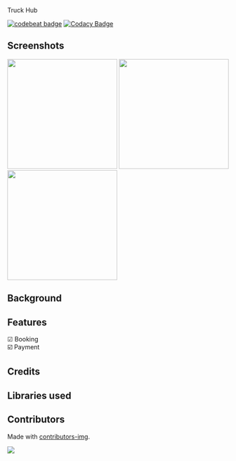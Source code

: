 Truck Hub

[![codebeat badge](https://codebeat.co/badges/a04eb8fc-b41e-44d1-80e1-219286023828)](https://codebeat.co/projects/github-com-jamesnyakush-truck-hub-master)  [![Codacy Badge](https://api.codacy.com/project/badge/Grade/0fcca3c3ec76473a88ed1896fa3aaa73)](https://www.codacy.com/manual/jamesnyakush/truck-hub?utm_source=github.com&amp;utm_medium=referral&amp;utm_content=jamesnyakush/truck-hub&amp;utm_campaign=Badge_Grade)

## Screenshots

<img src="https://github.com/jamesnyakush/truck-hub/blob/master/art/splash.png" width="250"/> <img src="https://github.com/jamesnyakush/truck-hub/blob/master/art/login.png" width="250"/> <img src="https://github.com/jamesnyakush/truck-hub/blob/master/art/register.png" width="250"/>


## Background



## Features
☑ Booking<br/>
☑️️ Payment 


## Credits


## Libraries used
## Contributors
Made with [contributors-img](https://contributors-img.web.app).

<a href="https://github.com/jamesnyakush/truck-hub/graphs/contributors">
  <img src="https://contributors-img.web.app/image?repo=jamesnyakush/truck-hub" />
</a>







